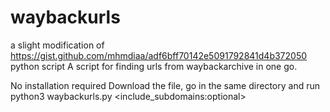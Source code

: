 # waybackurls
a slight modification of https://gist.github.com/mhmdiaa/adf6bff70142e5091792841d4b372050 python script
A script for finding urls from waybackarchive in one go.

No installation required
Download the file, go in the same directory and run python3 waybackurls.py <url> <include_subdomains:optional>
